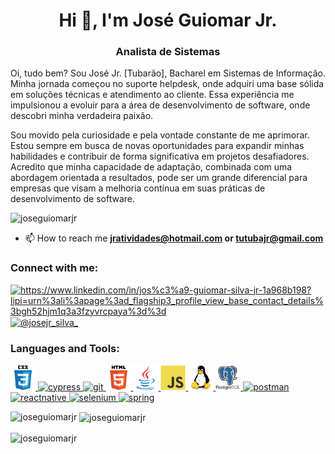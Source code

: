 <h1 align="center">Hi 👋, I'm José Guiomar Jr.</h1>
<h3 align="center">Analista de Sistemas</h3>
<p>Oi, tudo bem? Sou José Jr. [Tubarão], Bacharel em Sistemas de Informação. Minha jornada começou no suporte helpdesk, onde adquiri uma base sólida em soluções técnicas e atendimento ao cliente. Essa experiência me impulsionou a evoluir para a área de desenvolvimento de software, onde descobri minha verdadeira paixão.

Sou movido pela curiosidade e pela vontade constante de me aprimorar. Estou sempre em busca de novas oportunidades para expandir minhas habilidades e contribuir de forma significativa em projetos desafiadores. Acredito que minha capacidade de adaptação, combinada com uma abordagem orientada a resultados, pode ser um grande diferencial para empresas que visam a melhoria contínua em suas práticas de desenvolvimento de software.</p>
<p align="left"> <img src="https://komarev.com/ghpvc/?username=joseguiomarjr&label=Profile%20views&color=0e75b6&style=flat" alt="joseguiomarjr" /> </p>

- 📫 How to reach me **jratividades@hotmail.com or tutubajr@gmail.com**

<h3 align="left">Connect with me:</h3>
<p align="left">
<a href="https://linkedin.com/in/https://www.linkedin.com/in/jos%c3%a9-guiomar-silva-jr-1a968b198?lipi=urn%3ali%3apage%3ad_flagship3_profile_view_base_contact_details%3bgh52hjm1q3a3fzyvrcpaya%3d%3d" target="blank"><img align="center" src="https://raw.githubusercontent.com/rahuldkjain/github-profile-readme-generator/master/src/images/icons/Social/linked-in-alt.svg" alt="https://www.linkedin.com/in/jos%c3%a9-guiomar-silva-jr-1a968b198?lipi=urn%3ali%3apage%3ad_flagship3_profile_view_base_contact_details%3bgh52hjm1q3a3fzyvrcpaya%3d%3d" height="30" width="40" /></a>
<a href="https://instagram.com/@josejr_silva_" target="blank"><img align="center" src="https://raw.githubusercontent.com/rahuldkjain/github-profile-readme-generator/master/src/images/icons/Social/instagram.svg" alt="@josejr_silva_" height="30" width="40" /></a>
</p>

<h3 align="left">Languages and Tools:</h3>
<p align="left"> <a href="https://www.w3schools.com/css/" target="_blank" rel="noreferrer"> <img src="https://raw.githubusercontent.com/devicons/devicon/master/icons/css3/css3-original-wordmark.svg" alt="css3" width="40" height="40"/> </a> <a href="https://www.cypress.io" target="_blank" rel="noreferrer"> <img src="https://raw.githubusercontent.com/simple-icons/simple-icons/6e46ec1fc23b60c8fd0d2f2ff46db82e16dbd75f/icons/cypress.svg" alt="cypress" width="40" height="40"/> </a> <a href="https://git-scm.com/" target="_blank" rel="noreferrer"> <img src="https://www.vectorlogo.zone/logos/git-scm/git-scm-icon.svg" alt="git" width="40" height="40"/> </a> <a href="https://www.w3.org/html/" target="_blank" rel="noreferrer"> <img src="https://raw.githubusercontent.com/devicons/devicon/master/icons/html5/html5-original-wordmark.svg" alt="html5" width="40" height="40"/> </a> <a href="https://www.java.com" target="_blank" rel="noreferrer"> <img src="https://raw.githubusercontent.com/devicons/devicon/master/icons/java/java-original.svg" alt="java" width="40" height="40"/> </a> <a href="https://developer.mozilla.org/en-US/docs/Web/JavaScript" target="_blank" rel="noreferrer"> <img src="https://raw.githubusercontent.com/devicons/devicon/master/icons/javascript/javascript-original.svg" alt="javascript" width="40" height="40"/> </a> <a href="https://www.linux.org/" target="_blank" rel="noreferrer"> <img src="https://raw.githubusercontent.com/devicons/devicon/master/icons/linux/linux-original.svg" alt="linux" width="40" height="40"/> </a> <a href="https://www.postgresql.org" target="_blank" rel="noreferrer"> <img src="https://raw.githubusercontent.com/devicons/devicon/master/icons/postgresql/postgresql-original-wordmark.svg" alt="postgresql" width="40" height="40"/> </a> <a href="https://postman.com" target="_blank" rel="noreferrer"> <img src="https://www.vectorlogo.zone/logos/getpostman/getpostman-icon.svg" alt="postman" width="40" height="40"/> </a> <a href="https://reactnative.dev/" target="_blank" rel="noreferrer"> <img src="https://reactnative.dev/img/header_logo.svg" alt="reactnative" width="40" height="40"/> </a> <a href="https://www.selenium.dev" target="_blank" rel="noreferrer"> <img src="https://raw.githubusercontent.com/detain/svg-logos/780f25886640cef088af994181646db2f6b1a3f8/svg/selenium-logo.svg" alt="selenium" width="40" height="40"/> </a> <a href="https://spring.io/" target="_blank" rel="noreferrer"> <img src="https://www.vectorlogo.zone/logos/springio/springio-icon.svg" alt="spring" width="40" height="40"/> </a> </p>

<p><img align="left" src="https://github-readme-stats.vercel.app/api/top-langs?username=joseguiomarjr&show_icons=true&locale=en&layout=compact" alt="joseguiomarjr" /></p>

<p>&nbsp;<img align="center" src="https://github-readme-stats.vercel.app/api?username=joseguiomarjr&show_icons=true&locale=en" alt="joseguiomarjr" /></p>

<p><img align="center" src="https://github-readme-streak-stats.herokuapp.com/?user=joseguiomarjr&" alt="joseguiomarjr" /></p>

